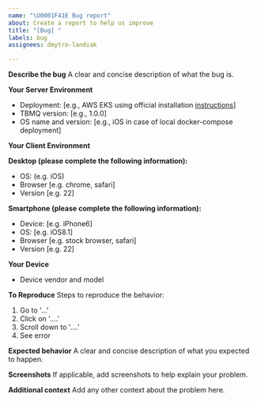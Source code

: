 ```yaml
---
name: "\U0001F41E Bug report"
about: Create a report to help us improve
title: "[Bug] "
labels: bug
assignees: dmytro-landiak

---
```


**Describe the bug**
A clear and concise description of what the bug is.

**Your Server Environment**
<!-- 🔅🔅🔅🔅🔅🔅🔅 Write your own 🔅🔅🔅🔅🔅🔅🔅-->

* Deployment: [e.g., AWS EKS using official installation [instructions](https://thingsboard.io/docs/mqtt-broker/install/cluster/aws-cluster-setup/)]
* TBMQ version: [e.g., 1.0.0]
* OS name and version: [e.g., iOS in case of local docker-compose deployment]

**Your Client Environment**
<!-- 🔅🔅🔅🔅🔅🔅🔅 Choose one of the following or write your own 🔅🔅🔅🔅🔅🔅🔅-->
**Desktop (please complete the following information):**

* OS: (e.g. iOS)
* Browser [e.g. chrome, safari]
* Version [e.g. 22]

**Smartphone (please complete the following information):**

* Device: [e.g. iPhone6]
* OS: [e.g. iOS8.1]
* Browser [e.g. stock browser, safari]
* Version [e.g. 22]

**Your Device**

* Device vendor and model

**To Reproduce**
Steps to reproduce the behavior:

1. Go to '...'
2. Click on '....'
3. Scroll down to '....'
4. See error

**Expected behavior**
A clear and concise description of what you expected to happen.

**Screenshots**
If applicable, add screenshots to help explain your problem.

**Additional context**
Add any other context about the problem here.
